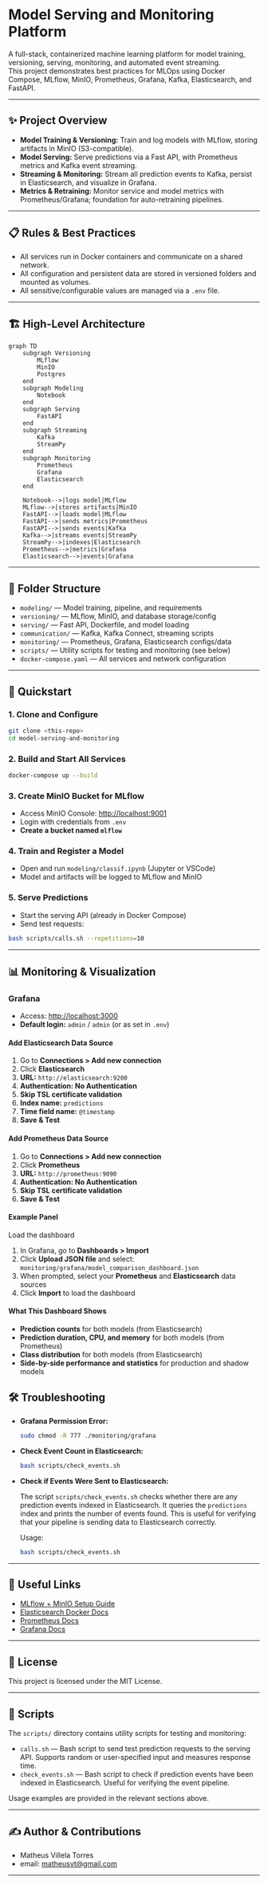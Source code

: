 # Model Serving and Monitoring Platform

A full-stack, containerized machine learning platform for model training, versioning, serving, monitoring, and automated event streaming.  
This project demonstrates best practices for MLOps using Docker Compose, MLflow, MinIO, Prometheus, Grafana, Kafka, Elasticsearch, and FastAPI.

---

## ✨ Project Overview

- **Model Training & Versioning:** Train and log models with MLflow, storing artifacts in MinIO (S3-compatible).
- **Model Serving:** Serve predictions via a Fast API, with Prometheus metrics and Kafka event streaming.
- **Streaming & Monitoring:** Stream all prediction events to Kafka, persist in Elasticsearch, and visualize in Grafana.
- **Metrics & Retraining:** Monitor service and model metrics with Prometheus/Grafana; foundation for auto-retraining pipelines.

---

## 📋 Rules & Best Practices

- All services run in Docker containers and communicate on a shared network.
- All configuration and persistent data are stored in versioned folders and mounted as volumes.
- All sensitive/configurable values are managed via a `.env` file.

---

## 🏗️ High-Level Architecture

```mermaid
graph TD
    subgraph Versioning
        MLflow
        MinIO
        Postgres
    end
    subgraph Modeling
        Notebook
    end
    subgraph Serving
        FastAPI
    end
    subgraph Streaming
        Kafka
        StreamPy
    end
    subgraph Monitoring
        Prometheus
        Grafana
        Elasticsearch
    end

    Notebook-->|logs model|MLflow
    MLflow-->|stores artifacts|MinIO
    FastAPI-->|loads model|MLflow
    FastAPI-->|sends metrics|Prometheus
    FastAPI-->|sends events|Kafka
    Kafka-->|streams events|StreamPy
    StreamPy-->|indexes|Elasticsearch
    Prometheus-->|metrics|Grafana
    Elasticsearch-->|events|Grafana
```

---

## 📂 Folder Structure

- `modeling/` — Model training, pipeline, and requirements
- `versioning/` — MLflow, MinIO, and database storage/config
- `serving/` — Fast API, Dockerfile, and model loading
- `communication/` — Kafka, Kafka Connect, streaming scripts
- `monitoring/` — Prometheus, Grafana, Elasticsearch configs/data
- `scripts/` — Utility scripts for testing and monitoring (see below)
- `docker-compose.yaml` — All services and network configuration

---

## 🚀 Quickstart

### 1. Clone and Configure

```bash
git clone <this-repo>
cd model-serving-and-monitoring
```

### 2. Build and Start All Services

```bash
docker-compose up --build
```

### 3. Create MinIO Bucket for MLflow

- Access MinIO Console: [http://localhost:9001](http://localhost:9001)
- Login with credentials from `.env`
- **Create a bucket named `mlflow`**

### 4. Train and Register a Model

- Open and run `modeling/classif.ipynb` (Jupyter or VSCode)
- Model and artifacts will be logged to MLflow and MinIO

### 5. Serve Predictions

- Start the serving API (already in Docker Compose)
- Send test requests:

```bash
bash scripts/calls.sh --repetitions=10
```

---

## 📊 Monitoring & Visualization

### Grafana

- Access: [http://localhost:3000](http://localhost:3000)
- **Default login:** `admin` / `admin` (or as set in `.env`)

#### Add Elasticsearch Data Source

1. Go to **Connections  > Add new connection**
2. Click  **Elasticsearch**
3. **URL:** `http://elasticsearch:9200`
4. **Authentication: No Authentication**
5. **Skip TSL certificate validation**
6. **Index name:** `predictions`
7. **Time field name:** `@timestamp`
8. **Save & Test**

#### Add Prometheus Data Source

1. Go to  **Connections  > Add new connection**
2. Click  **Prometheus**
3. **URL:** `http://prometheus:9090`
4. **Authentication: No Authentication**
5. **Skip TSL certificate validation**
6. **Save & Test**

#### Example Panel

Load the dashboard  

1. In Grafana, go to **Dashboards > Import**  
2. Click **Upload JSON file** and select: `monitoring/grafana/model_comparison_dashboard.json`  
3. When prompted, select your **Prometheus** and **Elasticsearch** data sources  
4. Click **Import** to load the dashboard

#### **What This Dashboard Shows**

- **Prediction counts** for both models (from Elasticsearch)
- **Prediction duration, CPU, and memory** for both models (from Prometheus)
- **Class distribution** for both models (from Elasticsearch)
- **Side-by-side performance and statistics** for production and shadow models

## 🛠️ Troubleshooting

- **Grafana Permission Error:**  
  
  ```bash
  sudo chmod -R 777 ./monitoring/grafana
  ```

- **Check Event Count in Elasticsearch:**  
  
  ```bash
  bash scripts/check_events.sh
  ```

- **Check if Events Were Sent to Elasticsearch:**
  
  The script `scripts/check_events.sh` checks whether there are any prediction events indexed in Elasticsearch. It queries the `predictions` index and prints the number of events found. This is useful for verifying that your pipeline is sending data to Elasticsearch correctly.
  
  Usage:
  
  ```bash
  bash scripts/check_events.sh
  ```

---

## 🔗 Useful Links

- [MLflow + MinIO Setup Guide](https://blog.min.io/setting-up-a-development-machine-with-mlflow-and-minio/)
- [Elasticsearch Docker Docs](https://www.elastic.co/guide/en/elasticsearch/reference/current/docker.html)
- [Prometheus Docs](https://prometheus.io/docs/introduction/overview/)
- [Grafana Docs](https://grafana.com/docs/grafana/latest/)

---

## 📜 License

This project is licensed under the MIT License.

---

## 📑 Scripts

The `scripts/` directory contains utility scripts for testing and monitoring:

- `calls.sh` — Bash script to send test prediction requests to the serving API. Supports random or user-specified input and measures response time.
- `check_events.sh` — Bash script to check if prediction events have been indexed in Elasticsearch. Useful for verifying the event pipeline.

Usage examples are provided in the relevant sections above.

---

## ✍️ Author & Contributions

- Matheus Villela Torres
- email: matheusvt@gmail.com

---
